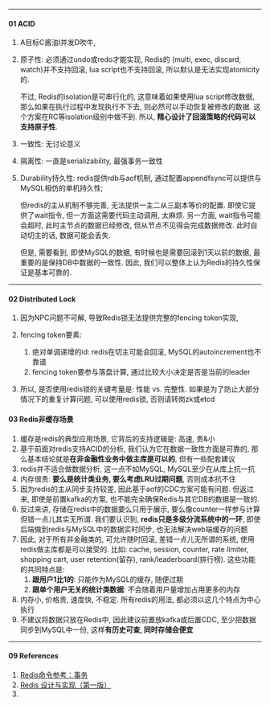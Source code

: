 

----

#### 01 ACID

1. A目标C酱油I并发D吹牛,

2. 原子性: 必须通过undo或redo才能实现, Redis的 (multi, exec, discard, watch)并不支持回滚, lua script也不支持回滚, 所以默认是无法实现atomicity的. 

   不过, Redis的isolation是可串行化的, 这意味着如果使用lua script修改数据, 那么如果在执行过程中发现执行不下去, 则必然可以手动恢复被修改的数据. 这个方案在RC等isolation级别中做不到. 所以, **精心设计了回滚策略的代码可以支持原子性**.

3. 一致性: 无讨论意义

4. 隔离性: 一直是serializability, 最强事务一致性

5. Durability持久性: redis提供rdb与aof机制, 通过配置appendfsync可以提供与MySQL相仿的单机持久性; 

   但redis的主从机制不够完善, 无法提供一主二从三副本等价的配置. 即使它提供了wait指令, 但一方面这需要代码主动调用, 太麻烦. 另一方面, wait指令可能会超时, 此时主节点的数据已经修改, 但从节点不见得会完成数据修改. 此时自动切主的话, 数据可能会丢失.

   但是, 需要看到, 即使MySQL的数据, 有时候也是需要回滚到1天以前的数据, 最重要的是保持DB中数据的一致性. 因此, 我们可以整体上认为Redis的持久性保证是基本可靠的.



---

#### 02 Distributed Lock

1. 因为NPC问题不可解, 导致Redis锁无法提供完整的fencing token实现,
2. fencing token要素: 
   1. 绝对单调递增的id: redis在切主可能会回滚, MySQL的autoincrement也不靠谱
   2. fencing token要参与落盘计算, 通过比较大小决定是否是当前的leader

3. 所以, 是否使用redis锁的关键考量是: 性能 vs. 完整性. 如果是为了防止大部分情况下的重复计算问题, 可以使用redis锁, 否则请转岗zk或etcd



#### 03 Redis非缓存场景

1. 缓存是redis的典型应用场景, 它背后的支持逻辑是: 高速, 贵&小
2. 基于前面对redis支持ACID的分析, 我们认为它在数据一致性方面是可靠的, 那么基本结论就是**在非金融性业务中做主库是可以的**, 但有一些配套建议 
3. redis并不适合做数据分析, 这一点不如MySQL, MySQL至少在从库上抗一抗
4. 内存很贵: **要么是统计类业务, 要么考虑LRU过期问题**, 否则成本抗不住
5. 因为redis的主从同步支持较差, 因此基于aof的CDC方案可能有问题. 但返过来, 即使是前置kafka的方案, 也不能完全确保Redis与其它DB的数据是一致的. 
6. 反过来讲, 存储在redis中的数据要么只用于展示, 要么像counter一样参与计算但错一点儿其实无所谓. 我们要认识到, **redis只是多级分流系统中的一环**, 即使后端做到redis与MySQL中的数据实时同步, 也无法解决web端缓存的问题
7. 因此, 对于所有非金融类的, 可允许随时回滚, 差错一点儿无所谓的系统, 使用redis做主库都是可以接受的. 比如: cache, session, counter, rate limiter, shopping cart, user retention(留存), rank/leaderboard(排行榜). 这些功能的共同特点是: 
   1. **跟用户1比1的**: 只能作为MySQL的缓存, 随便过期
   2. **跟单个用户无关的统计类数据**: 不会随着用户量增加占用更多的内存
8. 内存小, 价格贵, 速度快, 不稳定. 所有redis的用法, 都必须以这几个特点为中心执行
8. 不建议将数据只放在Redis中, 因此建议前置放kafka或后置CDC, 至少把数据同步到MySQL中一份, 这样**有历史可查, 同时存储会便宜**



---

#### 09 References

1. [Redis命令参考：事务](http://redisdoc.com/topic/transaction.html)
2. [Redis 设计与实现（第一版）](https://redisbook.readthedocs.io/en/latest/index.html)
3. 